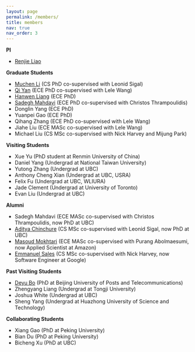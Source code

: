 ```yaml
---
layout: page
permalink: /members/
title: members
nav: true
nav_order: 3
---
```


**PI**
- [Renjie Liao](https://lrjconan.github.io/)


**Graduate Students**
- [Muchen Li](https://jojoml.github.io/) (CS PhD co-supervised with Leonid Sigal)
- [Qi Yan](https://qiyan98.github.io/) (ECE PhD co-supervised with Lele Wang)
- [Hanwen Liang](https://scholar.google.ca/citations?user=mrOHvI8AAAAJ&hl=en) (ECE PhD)
- [Sadegh Mahdavi](https://smahdavi.com/) (ECE PhD co-supervised with Christos Thrampoulidis)
- Donglin Yang (ECE PhD)
- Yuanpei Gao (ECE PhD)
- Qihang Zhang (ECE PhD co-supervised with Lele Wang)
- Jiahe Liu (ECE MASc co-supervised with Lele Wang)
- Michael Liu (CS MSc co-supervised with Nick Harvey and Mijung Park)


**Visiting Students**
- Xue Yu (PhD student at Renmin University of China)
- Daniel Yang (Undergrad at National Taiwan University)
- Yutong Zhang (Undergrad at UBC)
- Anthony Cheng Xian (Undergrad at UBC, USRA)
- Felix Fu (Undergrad at UBC, WLIURA)
- Jade Clement (Undergrad at University of Toronto)
- Evan Liu (Undergrad at UBC)


**Alumni**
- Sadegh Mahdavi (ECE MASc co-supervised with Christos Thrampoulidis, now PhD at UBC)
- [Aditya Chinchure](https://www.adityachinchure.com/) (CS MSc co-supervised with Leonid Sigal, now PhD at UBC)
- [Masoud Mokhtari](https://www.masoudmokhtari.com/) (ECE MASc co-supervised with Purang Abolmaesumi, now Applied Scientist at Amazon)
- [Emmanuel Sales](https://emsal.me/) (CS MSc co-supervised with Nick Harvey, now Software Engineer at Google)


**Past Visiting Students**
- [Deyu Bo](https://bdy9527.github.io/) (PhD at Beijing University of Posts and Telecommunications)
- Zhengyang Liang (Undergrad at Tongji University)
- Joshua White (Undergrad at UBC)
- Sheng Yang (Undergrad at Huazhong University of Science and Technology)


**Collaborating Students**
- Xiang Gao (PhD at Peking University)
- Bian Du (PhD at Peking University)
- Bicheng Xu (PhD at UBC)